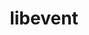 ---
title: "libevent"
layout: cache
categories: [package, develop-2023-11-19]
meta: {"versions": ["2.1.12"], "compilers": ["apple-clang@=15.0.0", "cce@=15.0.1", "gcc@=10.3.0", "gcc@=11.1.0", "gcc@=11.3.0", "gcc@=11.4.0", "gcc@=12.3.0", "gcc@=7.3.1", "gcc@=9.4.0", "oneapi@=2023.2.0"], "oss": ["amzn2", "rhel8", "sle_hpc15", "ubuntu20.04", "ubuntu22.04", "ventura"], "platforms": ["darwin", "linux"], "targets": ["aarch64", "neoverse_n1", "neoverse_v1", "ppc64le", "x86_64_v3", "x86_64_v4", "zen4"], "stacks": ["aws-isc", "aws-isc-aarch64", "data-vis-sdk", "e4s", "e4s-cray-rhel", "e4s-cray-sles", "e4s-neoverse_v1", "e4s-oneapi", "e4s-power", "ml-darwin-aarch64-mps", "ml-linux-x86_64-cpu", "ml-linux-x86_64-cuda", "ml-linux-x86_64-rocm", "radiuss-aws", "radiuss-aws-aarch64", "root", "tutorial"], "num_specs": 14, "num_specs_by_stack": {"root": 14, "radiuss-aws-aarch64": 2, "aws-isc-aarch64": 2, "ml-darwin-aarch64-mps": 1, "aws-isc": 1, "radiuss-aws": 1, "e4s-cray-rhel": 1, "e4s-cray-sles": 1, "e4s-neoverse_v1": 1, "e4s-power": 1, "data-vis-sdk": 1, "e4s": 1, "e4s-oneapi": 1, "ml-linux-x86_64-cuda": 1, "ml-linux-x86_64-cpu": 1, "ml-linux-x86_64-rocm": 1, "tutorial": 2}}
spec_details: [{"hash": "4drhkzbtrikaqtagvg3yphq6mr5dthuz", "compiler": "gcc@=7.3.1", "versions": ["2.1.12"], "os": "amzn2", "platform": "linux", "target": "aarch64", "variants": ["build_system=autotools", "+openssl"], "stacks": ["root", "radiuss-aws-aarch64", "aws-isc-aarch64"], "size": "-", "tarball": "https://binaries.spack.io/releases/develop-2023-11-19/build_cache/linux-amzn2-aarch64/gcc-7.3.1/libevent-2.1.12/linux-amzn2-aarch64-gcc-7.3.1-libevent-2.1.12-4drhkzbtrikaqtagvg3yphq6mr5dthuz.spack"}, {"hash": "3hc5d7qufutj37n65rh7tx7ms6hylpf6", "compiler": "apple-clang@=15.0.0", "versions": ["2.1.12"], "os": "ventura", "platform": "darwin", "target": "aarch64", "variants": ["build_system=autotools", "+openssl"], "stacks": ["root", "ml-darwin-aarch64-mps"], "size": "-", "tarball": "https://binaries.spack.io/releases/develop-2023-11-19/build_cache/darwin-ventura-aarch64/apple-clang-15.0.0/libevent-2.1.12/darwin-ventura-aarch64-apple-clang-15.0.0-libevent-2.1.12-3hc5d7qufutj37n65rh7tx7ms6hylpf6.spack"}, {"hash": "5e56imtami7tc3rdmwubwrzoxq5t47qa", "compiler": "gcc@=7.3.1", "versions": ["2.1.12"], "os": "amzn2", "platform": "linux", "target": "neoverse_n1", "variants": ["build_system=autotools", "+openssl"], "stacks": ["root", "radiuss-aws-aarch64", "aws-isc-aarch64"], "size": "-", "tarball": "https://binaries.spack.io/releases/develop-2023-11-19/build_cache/linux-amzn2-neoverse_n1/gcc-7.3.1/libevent-2.1.12/linux-amzn2-neoverse_n1-gcc-7.3.1-libevent-2.1.12-5e56imtami7tc3rdmwubwrzoxq5t47qa.spack"}, {"hash": "ilugk7blxsrgezjydt5uzcvea3aoydij", "compiler": "gcc@=7.3.1", "versions": ["2.1.12"], "os": "amzn2", "platform": "linux", "target": "x86_64_v3", "variants": ["build_system=autotools", "+openssl"], "stacks": ["aws-isc", "root", "radiuss-aws"], "size": "-", "tarball": "https://binaries.spack.io/releases/develop-2023-11-19/build_cache/linux-amzn2-x86_64_v3/gcc-7.3.1/libevent-2.1.12/linux-amzn2-x86_64_v3-gcc-7.3.1-libevent-2.1.12-ilugk7blxsrgezjydt5uzcvea3aoydij.spack"}, {"hash": "kgwb2grco36epybrn55oc2uklyvpbh54", "compiler": "cce@=15.0.1", "versions": ["2.1.12"], "os": "rhel8", "platform": "linux", "target": "zen4", "variants": ["build_system=autotools", "+openssl"], "stacks": ["root", "e4s-cray-rhel"], "size": "-", "tarball": "https://binaries.spack.io/releases/develop-2023-11-19/build_cache/linux-rhel8-zen4/cce-15.0.1/libevent-2.1.12/linux-rhel8-zen4-cce-15.0.1-libevent-2.1.12-kgwb2grco36epybrn55oc2uklyvpbh54.spack"}, {"hash": "jvrs6tx7jctnl2ssxed2xqlplly2bajm", "compiler": "gcc@=10.3.0", "versions": ["2.1.12"], "os": "sle_hpc15", "platform": "linux", "target": "x86_64_v4", "variants": ["build_system=autotools", "+openssl"], "stacks": ["root", "e4s-cray-sles"], "size": "-", "tarball": "https://binaries.spack.io/releases/develop-2023-11-19/build_cache/linux-sle_hpc15-x86_64_v4/gcc-10.3.0/libevent-2.1.12/linux-sle_hpc15-x86_64_v4-gcc-10.3.0-libevent-2.1.12-jvrs6tx7jctnl2ssxed2xqlplly2bajm.spack"}, {"hash": "qkq3y57lynel7uqw42yyaz3tnwk4xrqy", "compiler": "gcc@=11.4.0", "versions": ["2.1.12"], "os": "ubuntu20.04", "platform": "linux", "target": "neoverse_v1", "variants": ["build_system=autotools", "+openssl"], "stacks": ["root", "e4s-neoverse_v1"], "size": "-", "tarball": "https://binaries.spack.io/releases/develop-2023-11-19/build_cache/linux-ubuntu20.04-neoverse_v1/gcc-11.4.0/libevent-2.1.12/linux-ubuntu20.04-neoverse_v1-gcc-11.4.0-libevent-2.1.12-qkq3y57lynel7uqw42yyaz3tnwk4xrqy.spack"}, {"hash": "bjzddv7lxa4ddlxowpfk6dn2pzw5mz5z", "compiler": "gcc@=9.4.0", "versions": ["2.1.12"], "os": "ubuntu20.04", "platform": "linux", "target": "ppc64le", "variants": ["build_system=autotools", "+openssl"], "stacks": ["root", "e4s-power"], "size": "-", "tarball": "https://binaries.spack.io/releases/develop-2023-11-19/build_cache/linux-ubuntu20.04-ppc64le/gcc-9.4.0/libevent-2.1.12/linux-ubuntu20.04-ppc64le-gcc-9.4.0-libevent-2.1.12-bjzddv7lxa4ddlxowpfk6dn2pzw5mz5z.spack"}, {"hash": "5udjhed4rwqdn3ajysqcujbjfb5mt3c2", "compiler": "gcc@=11.1.0", "versions": ["2.1.12"], "os": "ubuntu20.04", "platform": "linux", "target": "x86_64_v3", "variants": ["build_system=autotools", "+openssl"], "stacks": ["root", "data-vis-sdk"], "size": "-", "tarball": "https://binaries.spack.io/releases/develop-2023-11-19/build_cache/linux-ubuntu20.04-x86_64_v3/gcc-11.1.0/libevent-2.1.12/linux-ubuntu20.04-x86_64_v3-gcc-11.1.0-libevent-2.1.12-5udjhed4rwqdn3ajysqcujbjfb5mt3c2.spack"}, {"hash": "52wu2og5uovow224wa36mmhgvnhc3lru", "compiler": "gcc@=11.4.0", "versions": ["2.1.12"], "os": "ubuntu20.04", "platform": "linux", "target": "x86_64_v3", "variants": ["build_system=autotools", "+openssl"], "stacks": ["root", "e4s"], "size": "-", "tarball": "https://binaries.spack.io/releases/develop-2023-11-19/build_cache/linux-ubuntu20.04-x86_64_v3/gcc-11.4.0/libevent-2.1.12/linux-ubuntu20.04-x86_64_v3-gcc-11.4.0-libevent-2.1.12-52wu2og5uovow224wa36mmhgvnhc3lru.spack"}, {"hash": "n3ywoto7biwesrskxmb67ut6gtlstu66", "compiler": "oneapi@=2023.2.0", "versions": ["2.1.12"], "os": "ubuntu20.04", "platform": "linux", "target": "x86_64_v3", "variants": ["build_system=autotools", "+openssl"], "stacks": ["root", "e4s-oneapi"], "size": "-", "tarball": "https://binaries.spack.io/releases/develop-2023-11-19/build_cache/linux-ubuntu20.04-x86_64_v3/oneapi-2023.2.0/libevent-2.1.12/linux-ubuntu20.04-x86_64_v3-oneapi-2023.2.0-libevent-2.1.12-n3ywoto7biwesrskxmb67ut6gtlstu66.spack"}, {"hash": "vqr56flsl3ljg27x2773slxxf55acdpt", "compiler": "gcc@=11.3.0", "versions": ["2.1.12"], "os": "ubuntu22.04", "platform": "linux", "target": "x86_64_v3", "variants": ["build_system=autotools", "+openssl"], "stacks": ["root", "ml-linux-x86_64-cuda", "ml-linux-x86_64-cpu", "ml-linux-x86_64-rocm"], "size": "-", "tarball": "https://binaries.spack.io/releases/develop-2023-11-19/build_cache/linux-ubuntu22.04-x86_64_v3/gcc-11.3.0/libevent-2.1.12/linux-ubuntu22.04-x86_64_v3-gcc-11.3.0-libevent-2.1.12-vqr56flsl3ljg27x2773slxxf55acdpt.spack"}, {"hash": "juy55vk54yrvi4lwqr3ydvpuxyf3txac", "compiler": "gcc@=11.4.0", "versions": ["2.1.12"], "os": "ubuntu22.04", "platform": "linux", "target": "x86_64_v3", "variants": ["build_system=autotools", "+openssl"], "stacks": ["root", "tutorial"], "size": "-", "tarball": "https://binaries.spack.io/releases/develop-2023-11-19/build_cache/linux-ubuntu22.04-x86_64_v3/gcc-11.4.0/libevent-2.1.12/linux-ubuntu22.04-x86_64_v3-gcc-11.4.0-libevent-2.1.12-juy55vk54yrvi4lwqr3ydvpuxyf3txac.spack"}, {"hash": "rnzggmmm6ycabz5gfcx5a56eegf6iwar", "compiler": "gcc@=12.3.0", "versions": ["2.1.12"], "os": "ubuntu22.04", "platform": "linux", "target": "x86_64_v3", "variants": ["build_system=autotools", "+openssl"], "stacks": ["root", "tutorial"], "size": "-", "tarball": "https://binaries.spack.io/releases/develop-2023-11-19/build_cache/linux-ubuntu22.04-x86_64_v3/gcc-12.3.0/libevent-2.1.12/linux-ubuntu22.04-x86_64_v3-gcc-12.3.0-libevent-2.1.12-rnzggmmm6ycabz5gfcx5a56eegf6iwar.spack"}]
---